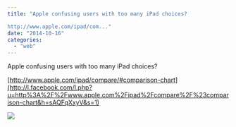 ```yaml
---
title: "Apple confusing users with too many iPad choices?

http://www.apple.com/ipad/com..."
date: "2014-10-16"
categories: 
  - "web"
---
```


Apple confusing users with too many iPad choices?  
  
[http://www.apple.com/ipad/compare/#comparison-chart](http://l.facebook.com/l.php?u=http%3A%2F%2Fwww.apple.com%2Fipad%2Fcompare%2F%23comparison-chart&h=sAQFqXxyV&s=1)  
  
[![](https://scontent-b.xx.fbcdn.net/hphotos-xpa1/v/t1.0-9/s130x130/10350430_854975517859560_5788350695490986309_n.png?oh=09519b1159c2b62536246af8fcf64992&oe=54D4FE04)](http://www.facebook.com/iCosmoGeek/photos/a.144053918951727.22409.132336730123446/854975517859560/?type=1&relevant_count=1)
